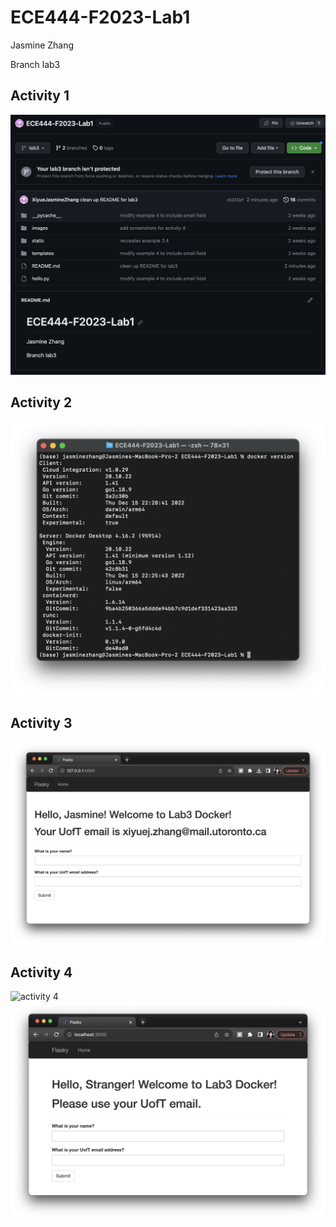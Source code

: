 # ECE444-F2023-Lab1

Jasmine Zhang

Branch lab3

## Activity 1
![activity 1](images_lab3/activity1.png)

## Activity 2
![activity 2](images_lab3/activity2.png)

## Activity 3
![activity 3](images_lab3/activity3.png)

## Activity 4
![activity 4](images_lab3/activity4_log_messages.png)
![activity 4](images_lab3/activity4_app.png)